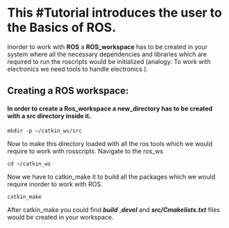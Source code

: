 # This #Tutorial introduces the user to the Basics of ROS.
Inorder to work with **ROS** a **ROS_workspace** has to be created in your system where all the necessary dependencies and libraries which are required to run the roscripts would be initialized (analogy: To work with electronics we need tools to handle electronics ).
## Creating a ROS workspace:
#### In order to create a Ros_workspace a new_directory has to be created with a src directory inside it.
```
mkdir -p ~/catkin_ws/src
```
Now to make this  directory loaded with all the ros tools which we would require to work with rosscripts.
Navigate to the ros_ws
```
cd ~/catkin_ws
```
Now we have to catkin_make it  to build all the packages which we would require inorder to work with ROS.
```
catkin_make
```
After catkin_make you could find ***build*** ,***devel*** and ***src/Cmakelists.txt*** files would be created in your workspace.
